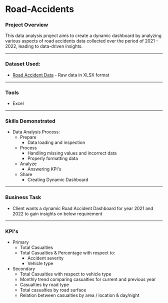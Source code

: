 # Road-Accidents

### Project Overview
This data analysis project aims to create a dynamic dashboard by analyzing various aspects of road accidents data collected over the period of 2021 - 2022, leading to data-driven insights. 

---

### Dataset Used:
* [Road Accident Data](Data-Source/) - Raw data in XLSX format

---

### Tools
* Excel

---

### Skills Demonstrated
* Data Analysis Process:
    * Prepare
        * Data loading and inspection
    * Process
        * Handling missing values and incorrect data
        * Properly formatting data
    * Analyze
        * Answering KPI's
    * Share
        * Creating Dynamic Dashboard

---

### Business Task
* Client wants a dynamic Road Accident Dashboard for year 2021 and 2022 to gain insights on below requirement

---

### KPI's
* Primary
    * Total Casualties
    * Total Casualties & Percentage with respect to:
        * Accident severity
        * Vehicle type
* Secondary
    * Total Casualties with respect to vehicle type
    * Monthly trend comparing casualties for current and previous year
    * Casualties by road type
    * Total casualties by road surface
    * Relation between casualties by area / location & day/night

